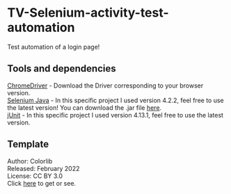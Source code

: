 # TV-Selenium-activity-test-automation
Test automation of a login page!

## Tools and dependencies
<a href="https://chromedriver.chromium.org/downloads">ChromeDriver</a> - Download the Driver corresponding to your 
browser version. <br>
<a href="https://mvnrepository.com/artifact/org.seleniumhq.selenium/selenium-java">Selenium Java</a> - In this 
specific project I used version 4.2.2, feel free to use the latest version! You can download the .jar file 
<a href="https://www.selenium.dev/downloads/">here</a>. <br>
<a href="https://mvnrepository.com/artifact/junit/junit">jUnit</a> - In this specific project I used version 4.13.1, 
feel free to use the latest version.

## Template
Author: Colorlib <br>
Released: February 2022 <br>
License: CC BY 3.0 <br>
Click <a href="https://colorlib.com/wp/template/login-form-v1/">here</a> to get or see.